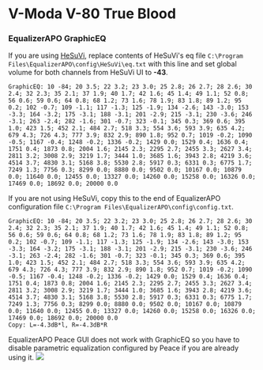 # V-Moda V-80 True Blood
### EqualizerAPO GraphicEQ
If you are using [HeSuVi](https://sourceforge.net/projects/hesuvi/), replace contents of HeSuVi's eq file `C:\Program Files\EqualizerAPO\config\HeSuVi\eq.txt` with this line and set global volume for both channels from HeSuVi UI to **-43**.
```
GraphicEQ: 10 -84; 20 3.5; 22 3.2; 23 3.0; 25 2.8; 26 2.7; 28 2.6; 30 2.4; 32 2.3; 35 2.1; 37 1.9; 40 1.7; 42 1.6; 45 1.4; 49 1.1; 52 0.8; 56 0.6; 59 0.6; 64 0.8; 68 1.2; 73 1.6; 78 1.9; 83 1.8; 89 1.2; 95 0.2; 102 -0.7; 109 -1.1; 117 -1.3; 125 -1.9; 134 -2.6; 143 -3.0; 153 -3.3; 164 -3.2; 175 -3.1; 188 -3.1; 201 -2.9; 215 -3.1; 230 -3.6; 246 -3.1; 263 -2.4; 282 -1.6; 301 -0.7; 323 -0.1; 345 0.3; 369 0.6; 395 1.0; 423 1.5; 452 2.1; 484 2.7; 518 3.3; 554 3.6; 593 3.9; 635 4.2; 679 4.3; 726 4.3; 777 3.9; 832 2.9; 890 1.8; 952 0.7; 1019 -0.2; 1090 -0.5; 1167 -0.4; 1248 -0.2; 1336 -0.2; 1429 0.0; 1529 0.4; 1636 0.4; 1751 0.4; 1873 0.8; 2004 1.6; 2145 2.3; 2295 2.7; 2455 3.3; 2627 3.4; 2811 3.2; 3008 2.9; 3219 1.7; 3444 1.0; 3685 1.6; 3943 2.8; 4219 3.6; 4514 3.7; 4830 3.1; 5168 3.8; 5530 2.8; 5917 0.3; 6331 0.3; 6775 1.7; 7249 1.3; 7756 0.3; 8299 0.0; 8880 0.0; 9502 0.0; 10167 0.0; 10879 0.0; 11640 0.0; 12455 0.0; 13327 0.0; 14260 0.0; 15258 0.0; 16326 0.0; 17469 0.0; 18692 0.0; 20000 0.0
```
If you are not using HeSuVi, copy this to the end of EqualizerAPO configuration file `C:\Program Files\EqualizerAPO\config\config.txt`.
```
GraphicEQ: 10 -84; 20 3.5; 22 3.2; 23 3.0; 25 2.8; 26 2.7; 28 2.6; 30 2.4; 32 2.3; 35 2.1; 37 1.9; 40 1.7; 42 1.6; 45 1.4; 49 1.1; 52 0.8; 56 0.6; 59 0.6; 64 0.8; 68 1.2; 73 1.6; 78 1.9; 83 1.8; 89 1.2; 95 0.2; 102 -0.7; 109 -1.1; 117 -1.3; 125 -1.9; 134 -2.6; 143 -3.0; 153 -3.3; 164 -3.2; 175 -3.1; 188 -3.1; 201 -2.9; 215 -3.1; 230 -3.6; 246 -3.1; 263 -2.4; 282 -1.6; 301 -0.7; 323 -0.1; 345 0.3; 369 0.6; 395 1.0; 423 1.5; 452 2.1; 484 2.7; 518 3.3; 554 3.6; 593 3.9; 635 4.2; 679 4.3; 726 4.3; 777 3.9; 832 2.9; 890 1.8; 952 0.7; 1019 -0.2; 1090 -0.5; 1167 -0.4; 1248 -0.2; 1336 -0.2; 1429 0.0; 1529 0.4; 1636 0.4; 1751 0.4; 1873 0.8; 2004 1.6; 2145 2.3; 2295 2.7; 2455 3.3; 2627 3.4; 2811 3.2; 3008 2.9; 3219 1.7; 3444 1.0; 3685 1.6; 3943 2.8; 4219 3.6; 4514 3.7; 4830 3.1; 5168 3.8; 5530 2.8; 5917 0.3; 6331 0.3; 6775 1.7; 7249 1.3; 7756 0.3; 8299 0.0; 8880 0.0; 9502 0.0; 10167 0.0; 10879 0.0; 11640 0.0; 12455 0.0; 13327 0.0; 14260 0.0; 15258 0.0; 16326 0.0; 17469 0.0; 18692 0.0; 20000 0.0
Copy: L=-4.3dB*l, R=-4.3dB*R
```
EqualizerAPO Peace GUI does not work with GraphicEQ so you have to disable parametric equalization configured by Peace if you are already using it.
![](https://raw.githubusercontent.com/jaakkopasanen/AutoEq/master/results/Sonoma%20Model%20One/innerfidelity/onear/V-Moda%20V-80%20True%20Blood/V-Moda%20V-80%20True%20Blood.png)

